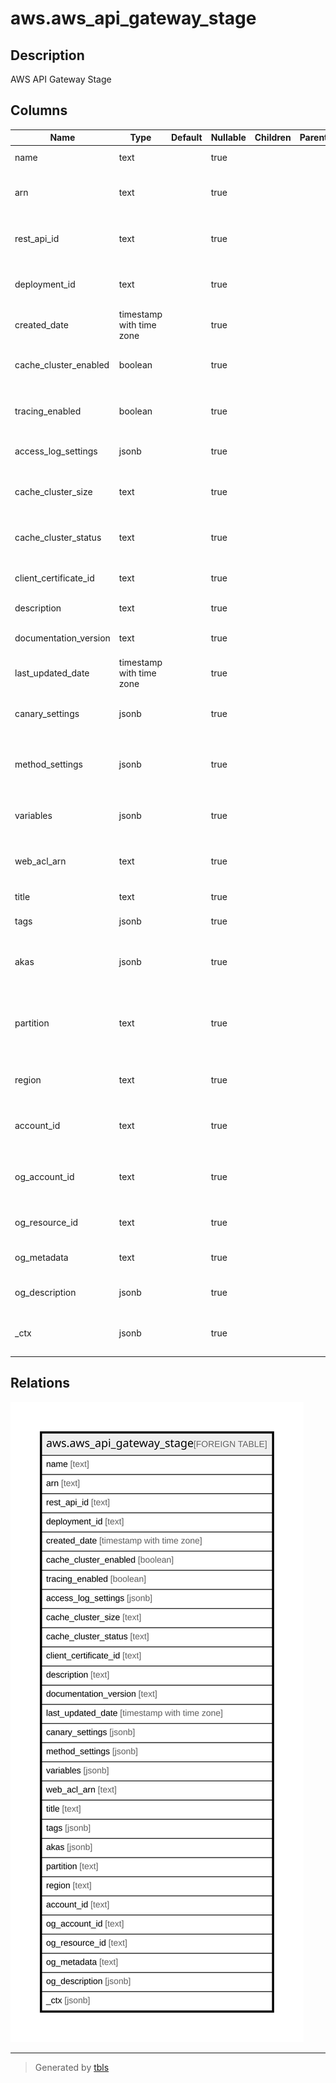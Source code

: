 # aws.aws_api_gateway_stage

## Description

AWS API Gateway Stage

## Columns

| Name | Type | Default | Nullable | Children | Parents | Comment |
| ---- | ---- | ------- | -------- | -------- | ------- | ------- |
| name | text |  | true |  |  | The name of the stage. |
| arn | text |  | true |  |  | The Amazon Resource Name (ARN) of the  stage. |
| rest_api_id | text |  | true |  |  | The id of the rest api which contains this stage. |
| deployment_id | text |  | true |  |  | The identifier of the Deployment that the stage points to. |
| created_date | timestamp with time zone |  | true |  |  | The timestamp when the stage was created. |
| cache_cluster_enabled | boolean |  | true |  |  | Specifies whether a cache cluster is enabled for the stage. |
| tracing_enabled | boolean |  | true |  |  | Specifies whether active tracing with X-ray is enabled for the Stage. |
| access_log_settings | jsonb |  | true |  |  | Settings for logging access in this stage. |
| cache_cluster_size | text |  | true |  |  | The size of the cache cluster for the stage, if enabled. |
| cache_cluster_status | text |  | true |  |  | The status of the cache cluster for the stage, if enabled. |
| client_certificate_id | text |  | true |  |  | The identifier of a client certificate for an API stage. |
| description | text |  | true |  |  | The stage's description. |
| documentation_version | text |  | true |  |  | The version of the associated API documentation. |
| last_updated_date | timestamp with time zone |  | true |  |  | The timestamp when the stage last updated. |
| canary_settings | jsonb |  | true |  |  | A map of settings for the canary deployment in this stage. |
| method_settings | jsonb |  | true |  |  | A map that defines the method settings for a Stage resource. |
| variables | jsonb |  | true |  |  | A map that defines the stage variables for a Stage resource. |
| web_acl_arn | text |  | true |  |  | The ARN of the WebAcl associated with the Stage. |
| title | text |  | true |  |  | Title of the resource. |
| tags | jsonb |  | true |  |  | A map of tags for the resource. |
| akas | jsonb |  | true |  |  | Array of globally unique identifier strings (also known as) for the resource. |
| partition | text |  | true |  |  | The AWS partition in which the resource is located (aws, aws-cn, or aws-us-gov). |
| region | text |  | true |  |  | The AWS Region in which the resource is located. |
| account_id | text |  | true |  |  | The AWS Account ID in which the resource is located. |
| og_account_id | text |  | true |  |  | The Platform Account ID in which the resource is located. |
| og_resource_id | text |  | true |  |  | The unique ID of the resource in opengovernance. |
| og_metadata | text |  | true |  |  | Platform Metadata of the AWS resource. |
| og_description | jsonb |  | true |  |  | The full model description of the resource |
| _ctx | jsonb |  | true |  |  | Steampipe context in JSON form, e.g. connection_name. |

## Relations

![er](aws.aws_api_gateway_stage.svg)

---

> Generated by [tbls](https://github.com/k1LoW/tbls)
